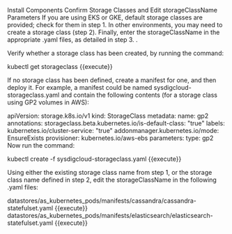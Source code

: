 Install Components 
Confirm Storage Classes and Edit storageClassName Parameters
If you are using EKS or GKE, default storage classes are provided; check for them in step 1. In other environments, you may need to create a storage class (step 2).  Finally, enter the storageClassName in the appropriate .yaml files, as detailed in step 3. . 

Verify whether a storage class has been created, by running the command: 

kubectl get storageclass {{execute}}

If no storage class has been defined, create a manifest for one, and then deploy it. 
For example, a manifest could be named sysdigcloud-storageclass.yaml and contain the following contents (for a storage class using GP2 volumes in AWS):

apiVersion: storage.k8s.io/v1
kind: StorageClass
metadata:
  name: gp2
  annotations:
    storageclass.beta.kubernetes.io/is-default-class: "true"
  labels:
    kubernetes.io/cluster-service: "true"
    addonmanager.kubernetes.io/mode: EnsureExists
provisioner: kubernetes.io/aws-ebs
parameters:
  type: gp2
Now run the command: 

kubectl create -f sysdigcloud-storageclass.yaml {{execute}}

Using either the existing storage class name from step 1, or the storage class name defined in step 2, edit the storageClassName in the following .yaml files: 

datastores/as_kubernetes_pods/manifests/cassandra/cassandra-statefulset.yaml {{execute}}
datastores/as_kubernetes_pods/manifests/elasticsearch/elasticsearch-statefulset.yaml {{execute}}
